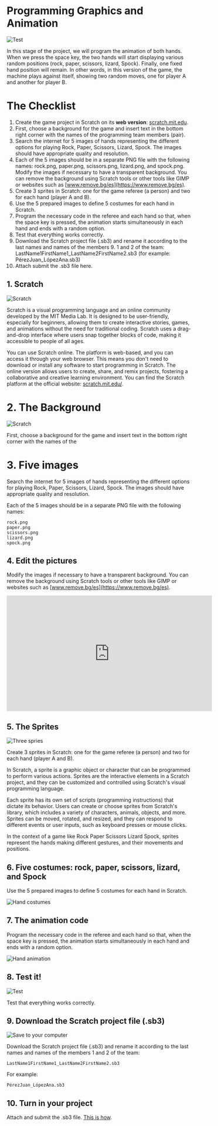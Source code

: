 # Programming Graphics and Animation

![Test](img/rpsls_animation.gif)

In this stage of the project, we will program the animation of both hands. When we press the space key, the two hands will start displaying various random positions (rock, paper, scissors, lizard, Spock). Finally, one fixed hand position will remain. In other words, in this version of the game, the machine plays against itself, showing two random moves, one for player A and another for player B.

# The Checklist

1. Create the game project in Scratch on its **web version**: [scratch.mit.edu](https://scratch.mit.edu).
2. First, choose a background for the game and insert text in the bottom right corner with the names of the programming team members (pair).
3. Search the internet for 5 images of hands representing the different options for playing Rock, Paper, Scissors, Lizard, Spock. The images should have appropriate quality and resolution.
4. Each of the 5 images should be in a separate PNG file with the following names: rock.png, paper.png, scissors.png, lizard.png, and spock.png. Modify the images if necessary to have a transparent background. You can remove the background using Scratch tools or other tools like GIMP or websites such as [www.remove.bg/es](https://www.remove.bg/es).
5. Create 3 sprites in Scratch: one for the game referee (a person) and two for each hand (player A and B).
6. Use the 5 prepared images to define 5 costumes for each hand in Scratch.
7. Program the necessary code in the referee and each hand so that, when the space key is pressed, the animation starts simultaneously in each hand and ends with a random option.
8. Test that everything works correctly.
9. Download the Scratch project file (.sb3) and rename it according to the last names and names of the members 9. 1 and 2 of the team: LastName1FirstName1_LastName2FirstName2.sb3 (for example: PérezJuan_LópezAna.sb3)
10. Attach submit the .sb3 file here.

## 1. Scratch

![Scratch](img/scratch_web.png)

Scratch is a visual programming language and an online community developed by the MIT Media Lab. It is designed to be user-friendly, especially for beginners, allowing them to create interactive stories, games, and animations without the need for traditional coding. Scratch uses a drag-and-drop interface where users snap together blocks of code, making it accessible to people of all ages.

You can use Scratch online. The platform is web-based, and you can access it through your web browser. This means you don't need to download or install any software to start programming in Scratch. The online version allows users to create, share, and remix projects, fostering a collaborative and creative learning environment. You can find the Scratch platform at the official website: [scratch.mit.edu/](https://scratch.mit.edu/).

# 2. The Background

![Scratch](img/rpsls_bg.png)

First, choose a background for the game and insert text in the bottom right corner with the names of the

# 3. Five images

Search the internet for 5 images of hands representing the different options for playing Rock, Paper, Scissors, Lizard, Spock. The images should have appropriate quality and resolution.

Each of the 5 images should be in a separate PNG file with the following names:

    rock.png
    paper.png
    scissors.png
    lizard.png
    spock.png

## 4. Edit the pictures

Modify the images if necessary to have a transparent background. You can remove the background using Scratch tools or other tools like GIMP or websites such as [www.remove.bg/es](https://www.remove.bg/es).

<iframe width="560" height="315" src="https://www.youtube.com/embed/2bayy0ZoPqM?si=oQ4uhBakdWHni6T7" title="YouTube video player" frameborder="0" allow="accelerometer; autoplay; clipboard-write; encrypted-media; gyroscope; picture-in-picture; web-share" allowfullscreen></iframe>
<br/>

## 5. The Sprites

![Three spries](img/rpsls_3sprites.png)

Create 3 sprites in Scratch: one for the game referee (a person) and two for each hand (player A and B).

In Scratch, a sprite is a graphic object or character that can be programmed to perform various actions. Sprites are the interactive elements in a Scratch project, and they can be customized and controlled using Scratch's visual programming language.

Each sprite has its own set of scripts (programming instructions) that dictate its behavior. Users can create or choose sprites from Scratch's library, which includes a variety of characters, animals, objects, and more. Sprites can be moved, rotated, and resized, and they can respond to different events or user inputs, such as keyboard presses or mouse clicks.

In the context of a game like Rock Paper Scissors Lizard Spock, sprites represent the hands making different gestures, and their movements and positions.

## 6. Five costumes: rock, paper, scissors, lizard, and Spock

Use the 5 prepared images to define 5 costumes for each hand in Scratch.

![Hand costumes](img/rpsls_costumes.png)

## 7. The animation code

Program the necessary code in the referee and each hand so that, when the space key is pressed, the animation starts simultaneously in each hand and ends with a random option.

![Hand animation](img/rpsls_animation.png)

## 8. Test it!

![Test](img/rpsls_animation.gif)

Test that everything works correctly.

## 9. Download the Scratch project file (.sb3)

![Save to your computer](img/scratch_save.png)

Download the Scratch project file (.sb3) and rename it according to the last names and names of the members 1 and 2 of the team:

    LastName1FirstName1_LastName2FirstName2.sb3
    
For example:
    
    PérezJuan_LópezAna.sb3

## 10. Turn in your project

Attach and submit the .sb3 file. [This is how](https://support.microsoft.com/en-au/topic/turn-in-an-assignment-in-microsoft-teams-e25f383a-b747-4a0b-b6d5-a2845a52092b).


